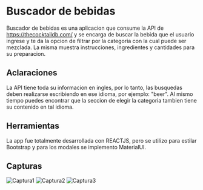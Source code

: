 # Buscador de bebidas

Buscador de bebidas es una aplicacion que consume la API de https://thecocktaildb.com/ y se encarga de buscar la bebida que el usuario ingrese y te da la opcion de filtrar por la categoria con la cual puede ser mezclada. La misma muestra instrucciones, ingredientes y cantidades para su preparacion.


## Aclaraciones

La API tiene toda su informacion en ingles, por lo tanto, las busquedas deben realizarse escribiendo en ese idioma, por ejemplo: "beer". Al mismo tiempo puedes encontrar que la seccion de elegir la categoria tambien tiene su contenido en tal idioma.

## Herramientas

La app fue totalmente desarrollada con REACTJS, pero se utilizo para estilar Bootstrap y para los modales se implemento MaterialUI.

## Capturas
![Captura1](https://user-images.githubusercontent.com/63564492/123580453-42ced800-d7b0-11eb-93d5-5d5b355dd7a0.PNG)
![Captura2](https://user-images.githubusercontent.com/63564492/123580482-4eba9a00-d7b0-11eb-873e-1ee39394d4fb.PNG)
![Captura3](https://user-images.githubusercontent.com/63564492/123580499-57ab6b80-d7b0-11eb-8acd-01efea6403e9.PNG)

